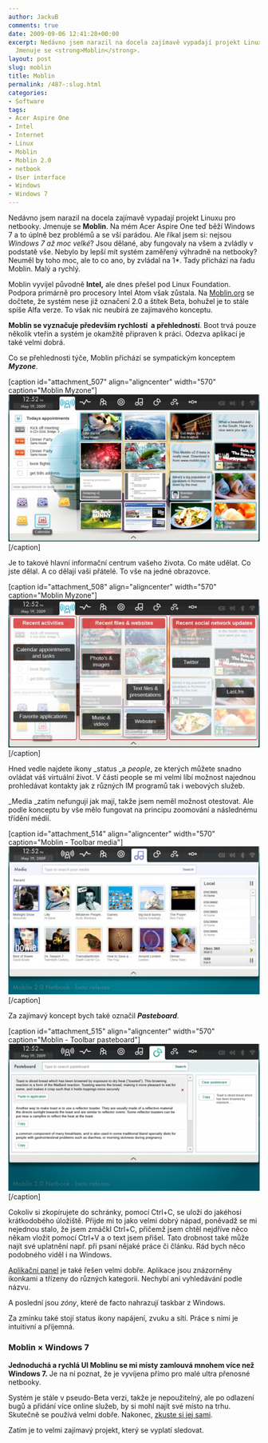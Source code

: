 ```yaml
---
author: JackuB
comments: true
date: 2009-09-06 12:41:28+00:00
excerpt: Nedávno jsem narazil na docela zajímavě vypadají projekt Linuxu pro netbooky.
  Jmenuje se <strong>Moblin</strong>.
layout: post
slug: moblin
title: Moblin
permalink: /487-:slug.html
categories:
- Software
tags:
- Acer Aspire One
- Intel
- Internet
- Linux
- Moblin
- Moblin 2.0
- netbook
- User interface
- Windows
- Windows 7
---
```


Nedávno jsem narazil na docela zajímavě vypadají projekt Linuxu pro netbooky. Jmenuje se **Moblin**. Na mém Acer Aspire One teď běží Windows 7 a to úplně bez problémů a se vší parádou. Ale říkal jsem si: nejsou _Windows 7 až moc velké_? Jsou dělané, aby fungovaly na všem a zvládly v podstatě vše. Nebylo by lepší mít systém zaměřený výhradně na netbooky? Neuměl by toho moc, ale to co ano, by zvládal na 1*. Tady přichází na řadu Moblin. Malý a rychlý.









Moblin vyvíjel původně **Intel,** ale dnes přešel pod Linux Foundation. Podpora primárně pro procesory Intel Atom však zůstala. Na [Moblin.org](http://moblin.org/) se dočtete, že systém nese již označení 2.0 a štítek Beta, bohužel je to stále spíše Alfa verze. To však nic neubírá ze zajímavého konceptu.

**Moblin se vyznačuje především rychlostí  a přehledností**. Boot trvá pouze několik vteřin a systém je okamžitě připraven k práci. Odezva aplikací je také velmi dobrá.

Co se přehlednosti týče, Moblin přichází se sympatickým konceptem **_Myzone_**.

[caption id="attachment_507" align="aligncenter" width="570" caption="Moblin Myzone"][![Moblin Myzone](/uploads/2009/08/myzone-570x333.jpg)](/uploads/2009/08/myzone.jpg)[/caption]

Je to takové hlavní informační centrum vašeho života. Co máte udělat. Co jste dělal. A co dělají vaši přátelé. To vše na jedné obrazovce.

[caption id="attachment_508" align="aligncenter" width="570" caption="Moblin Myzone"]![Moblin Myzone](/uploads/2009/08/m_zone-diag-570x334.jpg)[/caption]

Hned vedle najdete ikony _status _a _people_, ze kterých můžete snadno ovládat váš virtuální život. V části people se mi velmi líbí možnost najednou prohledávat kontakty jak z různých IM programů tak i webových služeb.

_Media _zatím nefungují jak mají, takže jsem neměl možnost otestovat. Ale podle konceptu by vše mělo fungovat na principu zoomování a následnému třídění médií.

[caption id="attachment_514" align="aligncenter" width="570" caption="Moblin - Toolbar media"]![Moblin - Toolbar media](/uploads/2009/09/toolbar_media-570x335.jpg)[/caption]

Za zajímavý koncept bych také označil **_Pasteboard_**.

[caption id="attachment_515" align="aligncenter" width="570" caption="Moblin - Toolbar pasteboard"]![Moblin - Toolbar pastboard](/uploads/2009/09/toolbar_pastboard-570x333.png)[/caption]

Cokoliv si zkopírujete do schránky, pomocí Ctrl+C, se uloží do jakéhosi krátkodobého úložiště. Přijde mi to jako velmi dobrý nápad, poněvadž se mi nejednou stalo, že jsem zmáčkl Ctrl+C, přičemž jsem chtěl nejdříve něco někam vložit pomocí Ctrl+V a o text jsem přišel. Tato drobnost také může najít své uplatnění např. při psaní nějaké práce či článku. Rád bych něco podobného viděl i na Windows.

[Aplikační panel](http://moblin.org/documentation/moblin-netbook-intro/how-get-around-moblin-netbook-ui/applications-panel) je také řešen velmi dobře. Aplikace jsou znázorněny ikonkami a třízeny do různých kategorii. Nechybí ani vyhledávání podle názvu.

A poslední jsou _zóny_, které de facto nahrazují taskbar z Windows.

Za zmínku také stojí status ikony napájení, zvuku a sítí. Práce s nimi je intuitivní a příjemná.


### Moblin × Windows 7


**Jednoduchá a rychlá UI Moblinu se mi místy zamlouvá mnohem více než Windows 7.** Je na ní poznat, že je vyvíjena přímo pro malé ultra přenosné netbooky.

Systém je stále v pseudo-Beta verzi, takže je nepoužitelný, ale po odlazení bugů a přidání více online služeb, by si mohl najít své místo na trhu. Skutečně se používá velmi dobře. Nakonec, [zkuste si jej sami](http://moblin.org/documentation/test-drive-moblin).

Zatím je to velmi zajímavý projekt, který se vyplatí sledovat.
